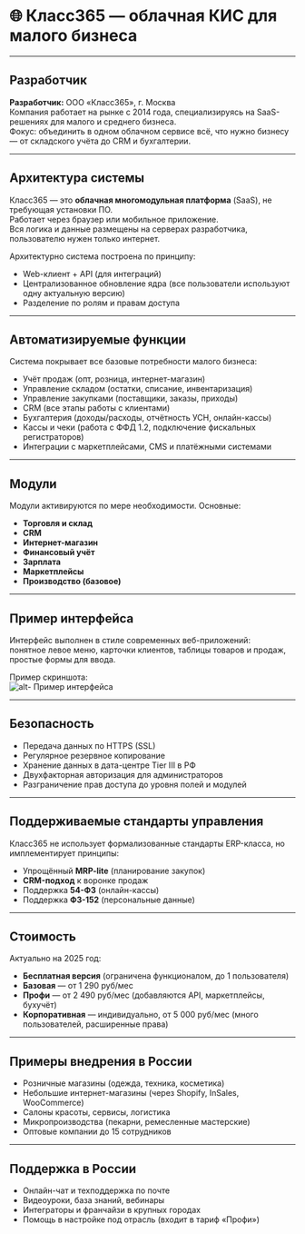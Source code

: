# 🌐 Класс365 — облачная КИС для малого бизнеса

---

##  Разработчик

**Разработчик:** ООО «Класс365», г. Москва  
Компания работает на рынке с 2014 года, специализируясь на SaaS-решениях для малого и среднего бизнеса.  
Фокус: объединить в одном облачном сервисе всё, что нужно бизнесу — от складского учёта до CRM и бухгалтерии.

---

##  Архитектура системы

Класс365 — это **облачная многомодульная платформа** (SaaS), не требующая установки ПО.  
Работает через браузер или мобильное приложение.  
Вся логика и данные размещены на серверах разработчика, пользователю нужен только интернет.

Архитектурно система построена по принципу:

- Web-клиент + API (для интеграций)
- Централизованное обновление ядра (все пользователи используют одну актуальную версию)
- Разделение по ролям и правам доступа

---

##  Автоматизируемые функции

Система покрывает все базовые потребности малого бизнеса:

- Учёт продаж (опт, розница, интернет-магазин)
- Управление складом (остатки, списание, инвентаризация)
- Управление закупками (поставщики, заказы, приходы)
- CRM (все этапы работы с клиентами)
- Бухгалтерия (доходы/расходы, отчётность УСН, онлайн-кассы)
- Кассы и чеки (работа с ФФД 1.2, подключение фискальных регистраторов)
- Интеграции с маркетплейсами, CMS и платёжными системами

---

##  Модули

Модули активируются по мере необходимости. Основные:

- **Торговля и склад**
- **CRM**
- **Интернет-магазин**
- **Финансовый учёт**
- **Зарплата**
- **Маркетплейсы**
- **Производство (базовое)**

---

## Пример интерфейса

Интерфейс выполнен в стиле современных веб-приложений:  
понятное левое меню, карточки клиентов, таблицы товаров и продаж, простые формы для ввода.

Пример скриншота:  
![alt- Пример интерфейса](https://www.cleverence.ru/upload/manager/651/3ryre3e19jqgmsh9n9y7rp270r4px9yz/content_img.jpeg)

---

##  Безопасность

- Передача данных по HTTPS (SSL)
- Регулярное резервное копирование
- Хранение данных в дата-центре Tier III в РФ
- Двухфакторная авторизация для администраторов
- Разграничение прав доступа до уровня полей и модулей

---

##  Поддерживаемые стандарты управления

Класс365 не использует формализованные стандарты ERP-класса, но имплементирует принципы:

- Упрощённый **MRP-lite** (планирование закупок)
- **CRM-подход** к воронке продаж
- Поддержка **54-ФЗ** (онлайн-кассы)
- Поддержка **ФЗ-152** (персональные данные)

---

##  Стоимость

Актуально на 2025 год:

- **Бесплатная версия** (ограничена функционалом, до 1 пользователя)
- **Базовая** — от 1 290 руб/мес
- **Профи** — от 2 490 руб/мес (добавляются API, маркетплейсы, бухучёт)
- **Корпоративная** — индивидуально, от 5 000 руб/мес (много пользователей, расширенные права)

---

##  Примеры внедрения в России

- Розничные магазины (одежда, техника, косметика)
- Небольшие интернет-магазины (через Shopify, InSales, WooCommerce)
- Салоны красоты, сервисы, логистика
- Микропроизводства (пекарни, ремесленные мастерские)
- Оптовые компании до 15 сотрудников

---

##  Поддержка в России

- Онлайн-чат и техподдержка по почте
- Видеоуроки, база знаний, вебинары
- Интеграторы и франчайзи в крупных городах
- Помощь в настройке под отрасль (входит в тариф «Профи»)



